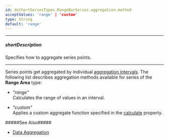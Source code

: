 ```yaml
---
id: dxChartSeriesTypes.RangeBarSeries.aggregation.method
acceptValues: 'range' | 'custom'
type: String
default: 'range'
---
```

---
##### shortDescription
Specifies how to aggregate series points.

---
Series points get aggregated by individual [aggregation intervals](/api-reference/10%20UI%20Components/dxChart/1%20Configuration/argumentAxis/aggregationInterval '/Documentation/ApiReference/UI_Components/dxChart/Configuration/argumentAxis/aggregationInterval/'). The following list describes aggregation methods available for series of the **Range Area** type:

- *"range"*         
Calculates the range of values in an interval.

- *"custom"*        
Applies a custom aggregate function specified in the [calculate](/api-reference/10%20UI%20Components/dxChart/5%20Series%20Types/CommonSeries/aggregation/calculate.md '/Documentation/ApiReference/UI_Components/dxChart/Configuration/series/aggregation/#calculate') property.

#####See Also#####
- [Data Aggregation](/concepts/05%20UI%20Components/Chart/88%20Data%20Aggregation '/Documentation/Guide/UI_Components/Chart/Data_Aggregation/')